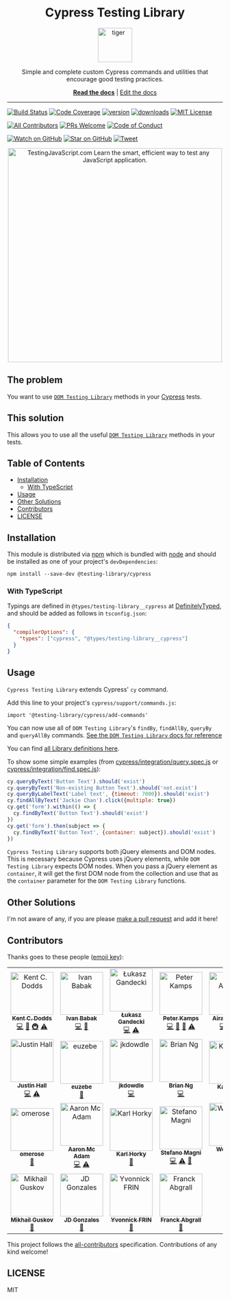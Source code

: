 <div align="center">
<h1>Cypress Testing Library</h1>

<a href="https://www.emojione.com/emoji/1f405">
  <img
    height="80"
    width="80"
    alt="tiger"
    src="https://raw.githubusercontent.com/testing-library/cypress-testing-library/master/other/tiger.png"
  />
</a>

<p>Simple and complete custom Cypress commands and utilities that encourage good
testing practices.</p>

[**Read the docs**](https://testing-library.com/cypress) |
[Edit the docs](https://github.com/alexkrolick/testing-library-docs)

</div>

<hr />

[![Build Status][build-badge]][build]
[![Code Coverage][coverage-badge]][coverage]
[![version][version-badge]][package] [![downloads][downloads-badge]][npmtrends]
[![MIT License][license-badge]][license]

[![All Contributors](https://img.shields.io/badge/all_contributors-25-orange.svg?style=flat-square)](#contributors)
[![PRs Welcome][prs-badge]][prs] [![Code of Conduct][coc-badge]][coc]

[![Watch on GitHub][github-watch-badge]][github-watch]
[![Star on GitHub][github-star-badge]][github-star]
[![Tweet][twitter-badge]][twitter]

<div align="center">
  <a href="https://testingjavascript.com">
    <img
      width="500"
      alt="TestingJavaScript.com Learn the smart, efficient way to test any JavaScript application."
      src="https://raw.githubusercontent.com/testing-library/cypress-testing-library/master/other/testingjavascript.jpg"
    />
  </a>
</div>

## The problem

You want to use [`DOM Testing Library`][dom-testing-library] methods in your
[Cypress][cypress] tests.

## This solution

This allows you to use all the useful
[`DOM Testing Library`][dom-testing-library] methods in your tests.

## Table of Contents

<!-- START doctoc generated TOC please keep comment here to allow auto update -->
<!-- DON'T EDIT THIS SECTION, INSTEAD RE-RUN doctoc TO UPDATE -->


- [Installation](#installation)
  - [With TypeScript](#with-typescript)
- [Usage](#usage)
- [Other Solutions](#other-solutions)
- [Contributors](#contributors)
- [LICENSE](#license)

<!-- END doctoc generated TOC please keep comment here to allow auto update -->

## Installation

This module is distributed via [npm][npm] which is bundled with [node][node] and
should be installed as one of your project's `devDependencies`:

```
npm install --save-dev @testing-library/cypress
```

### With TypeScript

Typings are defined in `@types/testing-library__cypress` at [DefinitelyTyped](https://github.com/DefinitelyTyped/DefinitelyTyped/tree/master/types/testing-library__cypress),
and should be added as follows in `tsconfig.json`:

```json
{
  "compilerOptions": {
    "types": ["cypress", "@types/testing-library__cypress"]
  }
}
```

## Usage

`Cypress Testing Library` extends Cypress' `cy` command.

Add this line to your project's `cypress/support/commands.js`:

```
import '@testing-library/cypress/add-commands'
```

You can now use all of `DOM Testing Library`'s `findBy`, `findAllBy`, `queryBy`
and `queryAllBy` commands.
[See the `DOM Testing Library` docs for reference](https://testing-library.com)

You can find [all Library definitions here](https://github.com/DefinitelyTyped/DefinitelyTyped/tree/master/types/testing-library__cypress/index.d.ts).

To show some simple examples (from
[cypress/integration/query.spec.js](cypress/integration/query.spec.js) or [cypress/integration/find.spec.js](cypress/integration/find.spec.js)):

```javascript
cy.queryByText('Button Text').should('exist')
cy.queryByText('Non-existing Button Text').should('not.exist')
cy.queryByLabelText('Label text', {timeout: 7000}).should('exist')
cy.findAllByText('Jackie Chan').click({multiple: true})
cy.get('form').within(() => {
  cy.findByText('Button Text').should('exist')
})
cy.get('form').then(subject => {
  cy.findByText('Button Text', {container: subject}).should('exist')
})
```

`Cypress Testing Library` supports both jQuery elements and DOM nodes. This is
necessary because Cypress uses jQuery elements, while `DOM Testing Library`
expects DOM nodes. When you pass a jQuery element as `container`, it will get
the first DOM node from the collection and use that as the `container` parameter
for the `DOM Testing Library` functions.

## Other Solutions

I'm not aware of any, if you are please [make a pull request][prs] and add it
here!

## Contributors

Thanks goes to these people ([emoji key][emojis]):

<!-- ALL-CONTRIBUTORS-LIST:START - Do not remove or modify this section -->
<!-- prettier-ignore -->
<table>
  <tr>
    <td align="center"><a href="https://kentcdodds.com"><img src="https://avatars.githubusercontent.com/u/1500684?v=3" width="100px;" alt="Kent C. Dodds"/><br /><sub><b>Kent C. Dodds</b></sub></a><br /><a href="https://github.com/testing-library/cypress-testing-library/commits?author=kentcdodds" title="Code">💻</a> <a href="https://github.com/testing-library/cypress-testing-library/commits?author=kentcdodds" title="Documentation">📖</a> <a href="#infra-kentcdodds" title="Infrastructure (Hosting, Build-Tools, etc)">🚇</a> <a href="https://github.com/testing-library/cypress-testing-library/commits?author=kentcdodds" title="Tests">⚠️</a></td>
    <td align="center"><a href="https://sompylasar.github.io"><img src="https://avatars2.githubusercontent.com/u/498274?v=4" width="100px;" alt="Ivan Babak"/><br /><sub><b>Ivan Babak</b></sub></a><br /><a href="https://github.com/testing-library/cypress-testing-library/commits?author=sompylasar" title="Code">💻</a> <a href="#ideas-sompylasar" title="Ideas, Planning, & Feedback">🤔</a></td>
    <td align="center"><a href="http://team.thebrain.pro"><img src="https://avatars1.githubusercontent.com/u/4002543?v=4" width="100px;" alt="Łukasz Gandecki"/><br /><sub><b>Łukasz Gandecki</b></sub></a><br /><a href="https://github.com/testing-library/cypress-testing-library/commits?author=lgandecki" title="Code">💻</a> <a href="https://github.com/testing-library/cypress-testing-library/commits?author=lgandecki" title="Tests">⚠️</a></td>
    <td align="center"><a href="https://github.com/npeterkamps"><img src="https://avatars1.githubusercontent.com/u/25429764?v=4" width="100px;" alt="Peter Kamps"/><br /><sub><b>Peter Kamps</b></sub></a><br /><a href="https://github.com/testing-library/cypress-testing-library/commits?author=npeterkamps" title="Code">💻</a> <a href="https://github.com/testing-library/cypress-testing-library/commits?author=npeterkamps" title="Documentation">📖</a> <a href="#ideas-npeterkamps" title="Ideas, Planning, & Feedback">🤔</a> <a href="https://github.com/testing-library/cypress-testing-library/commits?author=npeterkamps" title="Tests">⚠️</a></td>
    <td align="center"><a href="https://github.com/airato"><img src="https://avatars3.githubusercontent.com/u/4506749?v=4" width="100px;" alt="Airat Aminev"/><br /><sub><b>Airat Aminev</b></sub></a><br /><a href="https://github.com/testing-library/cypress-testing-library/commits?author=airato" title="Code">💻</a> <a href="https://github.com/testing-library/cypress-testing-library/commits?author=airato" title="Tests">⚠️</a> <a href="#tool-airato" title="Tools">🔧</a></td>
    <td align="center"><a href="https://www.webiny.com"><img src="https://avatars0.githubusercontent.com/u/5121148?v=4" width="100px;" alt="Adrian Smijulj"/><br /><sub><b>Adrian Smijulj</b></sub></a><br /><a href="https://github.com/testing-library/cypress-testing-library/commits?author=adrian1358" title="Code">💻</a></td>
    <td align="center"><a href="https://www.ossfinder.com"><img src="https://avatars0.githubusercontent.com/u/12230408?v=4" width="100px;" alt="Soo Jae Hwang"/><br /><sub><b>Soo Jae Hwang</b></sub></a><br /><a href="https://github.com/testing-library/cypress-testing-library/issues?q=author%3Amisoguy" title="Bug reports">🐛</a> <a href="https://github.com/testing-library/cypress-testing-library/commits?author=misoguy" title="Code">💻</a> <a href="https://github.com/testing-library/cypress-testing-library/commits?author=misoguy" title="Tests">⚠️</a></td>
  </tr>
  <tr>
    <td align="center"><a href="https://github.com/wKovacs64"><img src="https://avatars1.githubusercontent.com/u/1288694?v=4" width="100px;" alt="Justin Hall"/><br /><sub><b>Justin Hall</b></sub></a><br /><a href="https://github.com/testing-library/cypress-testing-library/commits?author=wKovacs64" title="Code">💻</a> <a href="https://github.com/testing-library/cypress-testing-library/commits?author=wKovacs64" title="Tests">⚠️</a></td>
    <td align="center"><a href="https://github.com/euZebe"><img src="https://avatars3.githubusercontent.com/u/9463809?v=4" width="100px;" alt="euzebe"/><br /><sub><b>euzebe</b></sub></a><br /><a href="https://github.com/testing-library/cypress-testing-library/commits?author=euZebe" title="Documentation">📖</a></td>
    <td align="center"><a href="https://github.com/jkdowdle"><img src="https://avatars0.githubusercontent.com/u/19804196?v=4" width="100px;" alt="jkdowdle"/><br /><sub><b>jkdowdle</b></sub></a><br /><a href="https://github.com/testing-library/cypress-testing-library/commits?author=jkdowdle" title="Code">💻</a></td>
    <td align="center"><a href="https://brian.ng"><img src="https://avatars3.githubusercontent.com/u/56288?v=4" width="100px;" alt="Brian Ng"/><br /><sub><b>Brian Ng</b></sub></a><br /><a href="https://github.com/testing-library/cypress-testing-library/commits?author=existentialism" title="Code">💻</a></td>
    <td align="center"><a href="https://karilaari.fi"><img src="https://avatars2.githubusercontent.com/u/2477131?v=4" width="100px;" alt="Kari Laari"/><br /><sub><b>Kari Laari</b></sub></a><br /><a href="https://github.com/testing-library/cypress-testing-library/commits?author=klaari" title="Documentation">📖</a></td>
    <td align="center"><a href="https://github.com/ppi-buck"><img src="https://avatars2.githubusercontent.com/u/37330764?v=4" width="100px;" alt="Basti Buck"/><br /><sub><b>Basti Buck</b></sub></a><br /><a href="https://github.com/testing-library/cypress-testing-library/commits?author=ppi-buck" title="Code">💻</a></td>
    <td align="center"><a href="https://github.com/ShimiTheFirst"><img src="https://avatars2.githubusercontent.com/u/25421369?v=4" width="100px;" alt="ShimiTheFirst"/><br /><sub><b>ShimiTheFirst</b></sub></a><br /><a href="https://github.com/testing-library/cypress-testing-library/issues?q=author%3AShimiTheFirst" title="Bug reports">🐛</a></td>
  </tr>
  <tr>
    <td align="center"><a href="https://github.com/omerose"><img src="https://avatars2.githubusercontent.com/u/9358542?v=4" width="100px;" alt="omerose"/><br /><sub><b>omerose</b></sub></a><br /><a href="https://github.com/testing-library/cypress-testing-library/commits?author=omerose" title="Documentation">📖</a></td>
    <td align="center"><a href="http://www.aaronmcadam.com"><img src="https://avatars3.githubusercontent.com/u/37928?v=4" width="100px;" alt="Aaron Mc Adam"/><br /><sub><b>Aaron Mc Adam</b></sub></a><br /><a href="https://github.com/testing-library/cypress-testing-library/commits?author=aaronmcadam" title="Code">💻</a> <a href="https://github.com/testing-library/cypress-testing-library/commits?author=aaronmcadam" title="Tests">⚠️</a></td>
    <td align="center"><a href="https://twitter.com/karlhorky"><img src="https://avatars2.githubusercontent.com/u/1935696?v=4" width="100px;" alt="Karl Horky"/><br /><sub><b>Karl Horky</b></sub></a><br /><a href="https://github.com/testing-library/cypress-testing-library/commits?author=karlhorky" title="Documentation">📖</a></td>
    <td align="center"><a href="https://twitter.com/NoriSte"><img src="https://avatars0.githubusercontent.com/u/173663?v=4" width="100px;" alt="Stefano Magni"/><br /><sub><b>Stefano Magni</b></sub></a><br /><a href="https://github.com/testing-library/cypress-testing-library/commits?author=NoriSte" title="Code">💻</a> <a href="https://github.com/testing-library/cypress-testing-library/commits?author=NoriSte" title="Tests">⚠️</a> <a href="https://github.com/testing-library/cypress-testing-library/commits?author=NoriSte" title="Documentation">📖</a></td>
    <td align="center"><a href="https://github.com/weyert"><img src="https://avatars3.githubusercontent.com/u/7049?v=4" width="100px;" alt="Weyert de Boer"/><br /><sub><b>Weyert de Boer</b></sub></a><br /><a href="https://github.com/testing-library/cypress-testing-library/commits?author=weyert" title="Code">💻</a></td>
    <td align="center"><a href="https://simjes.dev/"><img src="https://avatars0.githubusercontent.com/u/6494049?v=4" width="100px;" alt="Simon Jespersen"/><br /><sub><b>Simon Jespersen</b></sub></a><br /><a href="https://github.com/testing-library/cypress-testing-library/commits?author=simjes" title="Code">💻</a> <a href="#review-simjes" title="Reviewed Pull Requests">👀</a></td>
    <td align="center"><a href="https://afontcu.dev"><img src="https://avatars0.githubusercontent.com/u/9197791?v=4" width="100px;" alt="Adrià Fontcuberta"/><br /><sub><b>Adrià Fontcuberta</b></sub></a><br /><a href="#infra-afontcu" title="Infrastructure (Hosting, Build-Tools, etc)">🚇</a> <a href="https://github.com/testing-library/cypress-testing-library/commits?author=afontcu" title="Documentation">📖</a> <a href="#review-afontcu" title="Reviewed Pull Requests">👀</a></td>
  </tr>
  <tr>
    <td align="center"><a href="https://github.com/Megoos"><img src="https://avatars2.githubusercontent.com/u/9866017?v=4" width="100px;" alt="Mikhail Guskov"/><br /><sub><b>Mikhail Guskov</b></sub></a><br /><a href="https://github.com/testing-library/cypress-testing-library/issues?q=author%3AMegoos" title="Bug reports">🐛</a></td>
    <td align="center"><a href="https://jds.work"><img src="https://avatars1.githubusercontent.com/u/10285055?v=4" width="100px;" alt="JD Gonzales"/><br /><sub><b>JD Gonzales</b></sub></a><br /><a href="https://github.com/testing-library/cypress-testing-library/commits?author=juliusdelta" title="Documentation">📖</a></td>
    <td align="center"><a href="https://yvonnickfrin.dev"><img src="https://avatars0.githubusercontent.com/u/13099512?v=4" width="100px;" alt="Yvonnick FRIN"/><br /><sub><b>Yvonnick FRIN</b></sub></a><br /><a href="https://github.com/testing-library/cypress-testing-library/commits?author=frinyvonnick" title="Documentation">📖</a></td>
    <td align="center"><a href="https://www.franck-abgrall.me/"><img src="https://avatars3.githubusercontent.com/u/9840435?v=4" width="100px;" alt="Franck Abgrall"/><br /><sub><b>Franck Abgrall</b></sub></a><br /><a href="#review-kefranabg" title="Reviewed Pull Requests">👀</a></td>
  </tr>
</table>

<!-- ALL-CONTRIBUTORS-LIST:END -->

This project follows the [all-contributors][all-contributors] specification.
Contributions of any kind welcome!

## LICENSE

MIT

[npm]: https://www.npmjs.com/
[node]: https://nodejs.org
[build-badge]:
  https://img.shields.io/travis/testing-library/cypress-testing-library.svg?style=flat-square
[build]: https://travis-ci.org/testing-library/cypress-testing-library
[coverage-badge]:
  https://img.shields.io/codecov/c/github/testing-library/cypress-testing-library.svg?style=flat-square
[coverage]: https://codecov.io/github/testing-library/cypress-testing-library
[version-badge]:
  https://img.shields.io/npm/v/cypress-testing-library.svg?style=flat-square
[package]: https://www.npmjs.com/package/@testing-library/cypress
[downloads-badge]:
  https://img.shields.io/npm/dm/@testing-library/cypress.svg?style=flat-square
[npmtrends]: http://www.npmtrends.com/@testing-library/cypress
[license-badge]:
  https://img.shields.io/npm/l/@testing-library/cypress.svg?style=flat-square
[license]:
  https://github.com/testing-library/cypress-testing-library/blob/master/LICENSE
[prs-badge]:
  https://img.shields.io/badge/PRs-welcome-brightgreen.svg?style=flat-square
[prs]: http://makeapullrequest.com
[coc-badge]:
  https://img.shields.io/badge/code%20of-conduct-ff69b4.svg?style=flat-square
[coc]:
  https://github.com/testing-library/cypress-testing-library/blob/master/other/CODE_OF_CONDUCT.md
[github-watch-badge]:
  https://img.shields.io/github/watchers/testing-library/cypress-testing-library.svg?style=social
[github-watch]:
  https://github.com/testing-library/cypress-testing-library/watchers
[github-star-badge]:
  https://img.shields.io/github/stars/testing-library/cypress-testing-library.svg?style=social
[github-star]:
  https://github.com/testing-library/cypress-testing-library/stargazers
[twitter]:
  https://twitter.com/intent/tweet?text=Check%20out%20cypress-testing-library%20by%20%40kentcdodds%20https%3A%2F%2Fgithub.com%2Fkentcdodds%2Fcypress-testing-library%20%F0%9F%91%8D
[twitter-badge]:
  https://img.shields.io/twitter/url/https/github.com/testing-library/cypress-testing-library.svg?style=social
[emojis]: https://github.com/kentcdodds/all-contributors#emoji-key
[all-contributors]: https://github.com/all-contributors/all-contributors
[dom-testing-library]: https://github.com/testing-library/dom-testing-library
[cypress]: https://www.cypress.io/
